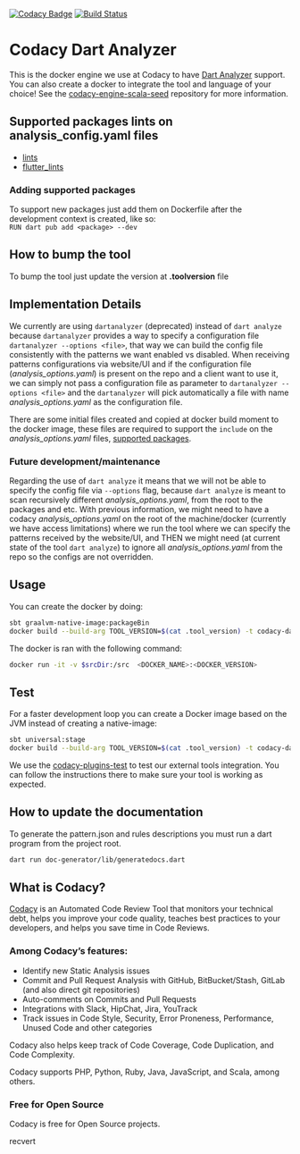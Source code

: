 
[![Codacy Badge](https://api.codacy.com/project/badge/Grade/c19f9b18251e4dc5bce89b0a70d0bc70)](https://app.codacy.com/gh/codacy/codacy-dartanalyzer?utm_source=github.com&utm_medium=referral&utm_content=codacy/codacy-dartanalyzer&utm_campaign=Badge_Grade_Settings)
[![Build Status](https://circleci.com/gh/codacy/codacy-dartanalyzer.svg?style=shield&circle-token=:circle-token)](https://circleci.com/gh/codacy/codacy-dartanalyzer)

# Codacy Dart Analyzer

This is the docker engine we use at Codacy to have [Dart Analyzer](https://github.com/dart-lang/sdk/tree/master/pkg/analyzer_cli#dartanalyzer) support.
You can also create a docker to integrate the tool and language of your choice!
See the [codacy-engine-scala-seed](https://github.com/codacy/codacy-engine-scala-seed) repository for more information.

## Supported packages lints on analysis_config.yaml files

* [lints](https://pub.dev/packages/lints)
* [flutter_lints](https://pub.dev/packages/flutter_lints)

### Adding supported packages 

To support new packages just add them on Dockerfile after the development context is created, like so:  
        `RUN dart pub add <package> --dev`

## How to bump the tool

To bump the tool just update the version at __.toolversion__ file

## Implementation Details

We currently are using `dartanalyzer` (deprecated) instead of `dart analyze` because `dartanalyzer` provides a way to specify
a configuration file `dartanalyzer --options <file>`, that way we can build the config file consistently with the patterns we want enabled vs disabled. 
When receiving patterns configurations via website/UI and if the configuration file (_analysis_options.yaml_) is present on the repo and a client want to use it, we can simply not pass a 
configuration file as parameter to `dartanalyzer --options <file>` and the `dartanalyzer` will pick automatically a file with name
_analysis_options.yaml_ as the configuration file.

There are some initial files created and copied at docker build moment to the docker image, these files are required to support the `include` on the _analysis_options.yaml_
files, [supported packages](#supported-packages-lints-on-analysis_configyaml-files).

### Future development/maintenance

Regarding the use of `dart analyze` it means that we will not be able to specify the config file via `--options` flag, because `dart analyze`
is meant to scan recursively different _analysis_options.yaml_, from the root to the packages and etc. With previous information, we might need 
to have a codacy _analysis_options.yaml_ on the root of the machine/docker (currently we have access limitations) where we run the tool where we can specify the 
patterns received by the website/UI, and THEN we might need (at current state of the tool `dart analyze`) to ignore all _analysis_options.yaml_ from the repo so the configs are not overridden.

## Usage

You can create the docker by doing:

```bash
sbt graalvm-native-image:packageBin
docker build --build-arg TOOL_VERSION=$(cat .tool_version) -t codacy-dartanalyzer .
```

The docker is ran with the following command:

```bash
docker run -it -v $srcDir:/src  <DOCKER_NAME>:<DOCKER_VERSION>
```

## Test

For a faster development loop you can create a Docker image based on the JVM instead of creating a native-image:

```bash
sbt universal:stage
docker build --build-arg TOOL_VERSION=$(cat .tool_version) -t codacy-dartanalyzer -f Dockerfile.dev .
```

We use the [codacy-plugins-test](https://github.com/codacy/codacy-plugins-test) to test our external tools integration.
You can follow the instructions there to make sure your tool is working as expected.

## How to update the documentation

To generate the pattern.json and rules descriptions you must run a dart program from the project root.

```bash
dart run doc-generator/lib/generatedocs.dart
```

## What is Codacy?

[Codacy](https://www.codacy.com/) is an Automated Code Review Tool that monitors your technical debt, helps you improve your code quality, teaches best practices to your developers, and helps you save time in Code Reviews.

### Among Codacy’s features:

 - Identify new Static Analysis issues
 - Commit and Pull Request Analysis with GitHub, BitBucket/Stash, GitLab (and also direct git repositories)
 - Auto-comments on Commits and Pull Requests
 - Integrations with Slack, HipChat, Jira, YouTrack
 - Track issues in Code Style, Security, Error Proneness, Performance, Unused Code and other categories

Codacy also helps keep track of Code Coverage, Code Duplication, and Code Complexity.

Codacy supports PHP, Python, Ruby, Java, JavaScript, and Scala, among others.

### Free for Open Source

Codacy is free for Open Source projects.

recvert
